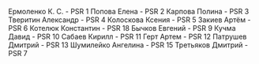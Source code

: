 

﻿Ермоленко К. С. - PSR 1
Попова Елена - PSR 2 
Карпова Полина - PSR 3 
Тверитин Александр - PSR 4 
Колоскова Ксения - PSR 5 
Закиев Артём - PSR 6
Котелюк Константин - PSR 18 
Бычков Евгений - PSR 9 
Кучма Давид - PSR 10 
Сабаев Кирилл - PSR 11 
Герт Артем - PSR 12 
Патрушев Дмитрий - PSR 13
Шумилейко Ангелина - PSR 15
Третьяков Дмитрий - PSR 7
